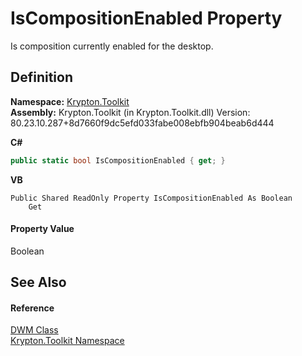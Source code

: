 # IsCompositionEnabled Property


Is composition currently enabled for the desktop.



## Definition
**Namespace:** <a href="79d2eac2-21f4-54ff-7552-b20c33c30600.md">Krypton.Toolkit</a>  
**Assembly:** Krypton.Toolkit (in Krypton.Toolkit.dll) Version: 80.23.10.287+8d7660f9dc5efd033fabe008ebfb904beab6d444

**C#**
``` C#
public static bool IsCompositionEnabled { get; }
```
**VB**
``` VB
Public Shared ReadOnly Property IsCompositionEnabled As Boolean
	Get
```



#### Property Value
Boolean

## See Also


#### Reference
<a href="7ecf5510-75df-50a8-1737-9d43d775f226.md">DWM Class</a>  
<a href="79d2eac2-21f4-54ff-7552-b20c33c30600.md">Krypton.Toolkit Namespace</a>  
